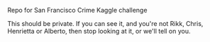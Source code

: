 Repo for San Francisco Crime Kaggle challenge

This should be private. If you can see it, and you're not Rikk, Chris, Henrietta or Alberto, then stop looking at it, or we'll tell on you.
